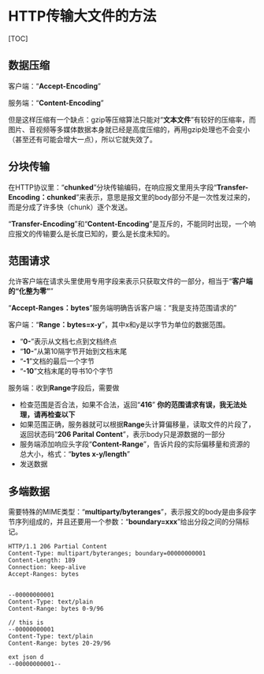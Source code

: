 # HTTP传输大文件的方法

[TOC]

## 数据压缩

客户端：“**Accept-Encoding**”

服务端：“**Content-Encoding**”

但是这样压缩有一个缺点：gzip等压缩算法只能对“**文本文件**”有较好的压缩率，而图片、音视频等多媒体数据本身就已经是高度压缩的，再用gzip处理也不会变小（甚至还有可能会增大一点），所以它就失效了。

## 分块传输

在HTTP协议里：“**chunked**”分块传输编码，在响应报文里用头字段“**Transfer-Encoding：chunked**”来表示，意思是报文里的body部分不是一次性发过来的，而是分成了许多快（chunk）逐个发送。

“**Transfer-Encoding**”和“**Content-Encoding**”是互斥的，不能同时出现，一个响应报文的传输要么是长度已知的，要么是长度未知的。

## 范围请求

允许客户端在请求头里使用专用字段来表示只获取文件的一部分，相当于“**客户端的“化整为零”**”

“**Accept-Ranges：bytes**”服务端明确告诉客户端：“我是支持范围请求的”

客户端：“**Range：bytes=x-y**”，其中x和y是以字节为单位的数据范围。

- “**0-**”表示从文档七点到文档终点
- “**10-**”从第10隔字节开始到文档末尾
- “**-1**”文档的最后一个字节
- “**-10**”文档末尾的导书10个字节

服务端：收到**Range**字段后，需要做

- 检查范围是否合法，如果不合法，返回“**416**” **你的范围请求有误，我无法处理，请再检查以下**
- 如果范围正确，服务器就可以根据**Range**头计算偏移量，读取文件的片段了，返回状态码“**206 Parital Content**”，表示body只是源数据的一部分
- 服务端添加响应头字段“**Content-Range**”，告诉片段的实际偏移量和资源的总大小，格式：“**bytes x-y/length**”
- 发送数据

## 多端数据

需要特殊的MIME类型：“**multiparty/byteranges**”，表示报文的body是由多段字节序列组成的，并且还要用一个参数：“**boundary=xxx**”给出分段之间的分隔标记。

```http
HTTP/1.1 206 Partial Content
Content-Type: multipart/byteranges; boundary=00000000001
Content-Length: 189
Connection: keep-alive
Accept-Ranges: bytes
 
 
--00000000001
Content-Type: text/plain
Content-Range: bytes 0-9/96
 
// this is
--00000000001
Content-Type: text/plain
Content-Range: bytes 20-29/96
 
ext json d
--00000000001--
```

